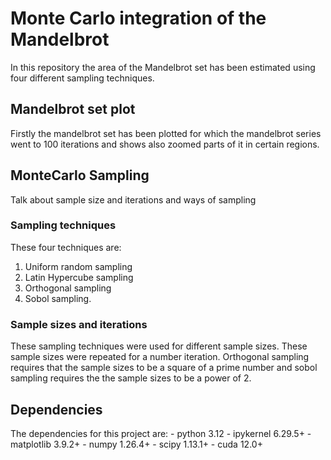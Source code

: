 # Monte Carlo integration of the Mandelbrot
In this repository the area of the Mandelbrot set has been estimated using four different sampling techniques.

## Mandelbrot set plot
Firstly the mandelbrot set has been plotted for which the mandelbrot series went to 100 iterations and shows also zoomed parts of it in certain regions.

## MonteCarlo Sampling
Talk about sample size and iterations and ways of sampling

### Sampling techniques
These four techniques are:
  1. Uniform random sampling
  2. Latin Hypercube sampling
  3. Orthogonal sampling
  4. Sobol sampling.

### Sample sizes and iterations
These sampling techniques were used for different sample sizes. These sample sizes were repeated for a number iteration.
Orthogonal sampling requires that the sample sizes to be a square of a prime number and sobol sampling requires the the sample sizes to be a power of 2. 

## Dependencies
The dependencies for this project are:
    - python      3.12
    - ipykernel   6.29.5+
    - matplotlib  3.9.2+
    - numpy       1.26.4+
    - scipy       1.13.1+
    - cuda        12.0+
